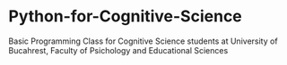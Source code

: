 # Python-for-Cognitive-Science
Basic Programming Class for Cognitive Science students at University of Bucahrest, Faculty of Psichology and Educational Sciences
